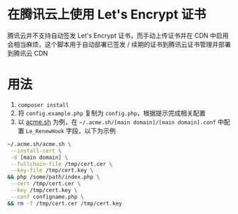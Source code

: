 # 在腾讯云上使用 Let's Encrypt 证书

腾讯云并不支持自动签发 Let's Encrypt 证书，而手动上传证书并在 CDN 中启用会相当麻烦，这个脚本用于自动部署已签发 / 续期的证书到腾讯云证书管理并部署到腾讯云 CDN

# 用法

1. `composer install`
2. 将 `config.example.php` 复制为 `config.php`，根据提示完成相关配置
3. 以 [acme.sh](https://github.com/Neilpang/acme.sh) 为例，在 `~/.acme.sh/[main domain]/[main domain].conf` 中配置 `Le_RenewHook` 字段，以下为示例

```bash
~/.acme.sh/acme.sh \
 --install-cert \
 -d [main domain] \
 --fullchain-file /tmp/cert.cer \
 --key-file /tmp/cert.key \
&& php /some/path/index.php \
 --cert /tmp/cert.cer \
 --key /tmp/cert.key \
 --conf configname.php \
&& rm -f /tmp/cert.cer /tmp/cert.key
```

